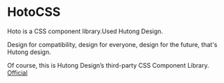 # HotoCSS
Hoto is a CSS component library.Used Hutong Design.

Design for compatibility, design for everyone, design for the future, that's Hutong design.

Of course, this is Hutong Design’s third-party CSS Component Library. [Official](https://github.com/OUR-Studio-cui-team/connect-UI)
